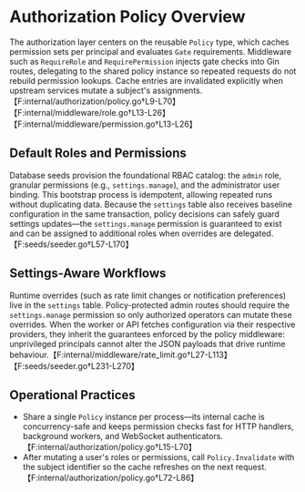 # Authorization Policy Overview

The authorization layer centers on the reusable `Policy` type, which caches permission sets per principal and evaluates `Gate` requirements. Middleware such as `RequireRole` and `RequirePermission` injects gate checks into Gin routes, delegating to the shared policy instance so repeated requests do not rebuild permission lookups. Cache entries are invalidated explicitly when upstream services mutate a subject's assignments.【F:internal/authorization/policy.go†L9-L70】【F:internal/middleware/role.go†L13-L26】【F:internal/middleware/permission.go†L13-L26】

## Default Roles and Permissions

Database seeds provision the foundational RBAC catalog: the `admin` role, granular permissions (e.g., `settings.manage`), and the administrator user binding. This bootstrap process is idempotent, allowing repeated runs without duplicating data. Because the `settings` table also receives baseline configuration in the same transaction, policy decisions can safely guard settings updates—the `settings.manage` permission is guaranteed to exist and can be assigned to additional roles when overrides are delegated.【F:seeds/seeder.go†L57-L170】

## Settings-Aware Workflows

Runtime overrides (such as rate limit changes or notification preferences) live in the `settings` table. Policy-protected admin routes should require the `settings.manage` permission so only authorized operators can mutate these overrides. When the worker or API fetches configuration via their respective providers, they inherit the guarantees enforced by the policy middleware: unprivileged principals cannot alter the JSON payloads that drive runtime behaviour.【F:internal/middleware/rate_limit.go†L27-L113】【F:seeds/seeder.go†L231-L270】

## Operational Practices

* Share a single `Policy` instance per process—its internal cache is concurrency-safe and keeps permission checks fast for HTTP handlers, background workers, and WebSocket authenticators.【F:internal/authorization/policy.go†L15-L70】
* After mutating a user's roles or permissions, call `Policy.Invalidate` with the subject identifier so the cache refreshes on the next request.【F:internal/authorization/policy.go†L72-L86】

